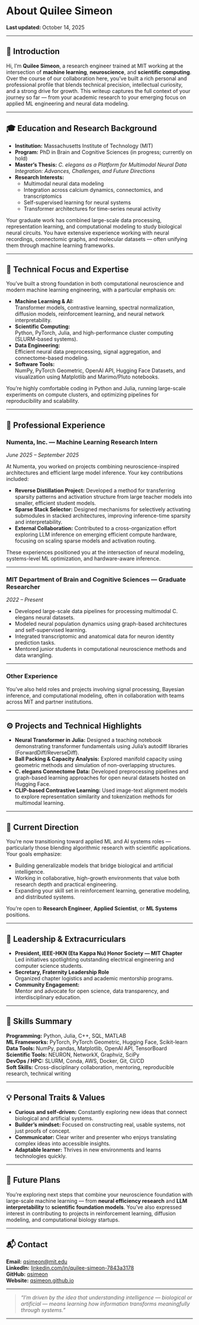 # About Quilee Simeon

**Last updated:** October 14, 2025

---

## 👋 Introduction

Hi, I’m **Quilee Simeon**, a research engineer trained at MIT working at the intersection of **machine learning**, **neuroscience**, and **scientific computing**. Over the course of our collaboration here, you’ve built a rich personal and professional profile that blends technical precision, intellectual curiosity, and a strong drive for growth. This writeup captures the full context of your journey so far — from your academic research to your emerging focus on applied ML engineering and neural data modeling.

---

## 🎓 Education and Research Background

- **Institution:** Massachusetts Institute of Technology (MIT)  
- **Program:** PhD in Brain and Cognitive Sciences (in progress; currently on hold)  
- **Master’s Thesis:** *C. elegans as a Platform for Multimodal Neural Data Integration: Advances, Challenges, and Future Directions*  
- **Research Interests:**  
  - Multimodal neural data modeling  
  - Integration across calcium dynamics, connectomics, and transcriptomics  
  - Self-supervised learning for neural systems  
  - Transformer architectures for time-series neural activity

Your graduate work has combined large-scale data processing, representation learning, and computational modeling to study biological neural circuits. You have extensive experience working with neural recordings, connectomic graphs, and molecular datasets — often unifying them through machine learning frameworks.

---

## 🧠 Technical Focus and Expertise

You’ve built a strong foundation in both computational neuroscience and modern machine learning engineering, with a particular emphasis on:

- **Machine Learning & AI:**  
  Transformer models, contrastive learning, spectral normalization, diffusion models, reinforcement learning, and neural network interpretability.
- **Scientific Computing:**  
  Python, PyTorch, Julia, and high-performance cluster computing (SLURM-based systems).  
- **Data Engineering:**  
  Efficient neural data preprocessing, signal aggregation, and connectome-based modeling.
- **Software Tools:**  
  NumPy, PyTorch Geometric, OpenAI API, Hugging Face Datasets, and visualization using Matplotlib and Marimo/Pluto notebooks.

You’re highly comfortable coding in Python and Julia, running large-scale experiments on compute clusters, and optimizing pipelines for reproducibility and scalability.

---

## 💼 Professional Experience

### **Numenta, Inc. — Machine Learning Research Intern**  
*June 2025 – September 2025*  

At Numenta, you worked on projects combining neuroscience-inspired architectures and efficient large model inference. Your key contributions included:

- **Reverse Distillation Project:** Developed a method for transferring sparsity patterns and activation structure from large teacher models into smaller, efficient student models.  
- **Sparse Stack Selector:** Designed mechanisms for selectively activating submodules in stacked architectures, improving inference-time sparsity and interpretability.  
- **External Collaboration:** Contributed to a cross-organization effort exploring LLM inference on emerging efficient compute hardware, focusing on scaling sparse models and activation routing.  

These experiences positioned you at the intersection of neural modeling, systems-level ML optimization, and hardware-aware inference.

---

### **MIT Department of Brain and Cognitive Sciences — Graduate Researcher**  
*2022 – Present*  

- Developed large-scale data pipelines for processing multimodal C. elegans neural datasets.  
- Modeled neural population dynamics using graph-based architectures and self-supervised learning.  
- Integrated transcriptomic and anatomical data for neuron identity prediction tasks.  
- Mentored junior students in computational neuroscience methods and data wrangling.

---

### **Other Experience**

You’ve also held roles and projects involving signal processing, Bayesian inference, and computational modeling, often in collaboration with teams across MIT and partner institutions.

---

## ⚙️ Projects and Technical Highlights

- **Neural Transformer in Julia:** Designed a teaching notebook demonstrating transformer fundamentals using Julia’s autodiff libraries (ForwardDiff/ReverseDiff).  
- **Ball Packing & Capacity Analysis:** Explored manifold capacity using geometric methods and simulation of non-overlapping structures.  
- **C. elegans Connectome Data:** Developed preprocessing pipelines and graph-based learning approaches for open neural datasets hosted on Hugging Face.  
- **CLIP-based Contrastive Learning:** Used image-text alignment models to explore representation similarity and tokenization methods for multimodal learning.  

---

## 🧩 Current Direction

You’re now transitioning toward applied ML and AI systems roles — particularly those blending algorithmic research with scientific applications.  
Your goals emphasize:

- Building generalizable models that bridge biological and artificial intelligence.  
- Working in collaborative, high-growth environments that value both research depth and practical engineering.  
- Expanding your skill set in reinforcement learning, generative modeling, and distributed systems.

You’re open to **Research Engineer**, **Applied Scientist**, or **ML Systems** positions.

---

## 🏅 Leadership & Extracurriculars

- **President, IEEE-HKN (Eta Kappa Nu) Honor Society — MIT Chapter**  
  Led initiatives spotlighting outstanding electrical engineering and computer science students.  
- **Secretary, Fraternity Leadership Role**  
  Organized chapter logistics and academic mentorship programs.  
- **Community Engagement:**  
  Mentor and advocate for open science, data transparency, and interdisciplinary education.  

---

## 🧰 Skills Summary

**Programming:** Python, Julia, C++, SQL, MATLAB  
**ML Frameworks:** PyTorch, PyTorch Geometric, Hugging Face, Scikit-learn  
**Data Tools:** NumPy, pandas, Matplotlib, OpenAI API, TensorBoard  
**Scientific Tools:** NEURON, NetworkX, Graphviz, SciPy  
**DevOps / HPC:** SLURM, Conda, AWS, Docker, Git, CI/CD  
**Soft Skills:** Cross-disciplinary collaboration, mentoring, reproducible research, technical writing  

---

## 💡 Personal Traits & Values

- **Curious and self-driven:** Constantly exploring new ideas that connect biological and artificial systems.  
- **Builder’s mindset:** Focused on constructing real, usable systems, not just proofs of concept.  
- **Communicator:** Clear writer and presenter who enjoys translating complex ideas into accessible insights.  
- **Adaptable learner:** Thrives in new environments and learns technologies quickly.  

---

## 📄 Future Plans

You’re exploring next steps that combine your neuroscience foundation with large-scale machine learning — from **neural efficiency research** and **LLM interpretability** to **scientific foundation models**. You’ve also expressed interest in contributing to projects in reinforcement learning, diffusion modeling, and computational biology startups.

---

## 📬 Contact

**Email:** qsimeon@mit.edu  
**LinkedIn:** [linkedin.com/in/quilee-simeon-7843a3178](https://linkedin.com/in/quilee-simeon-7843a3178)  
**GitHub:** [qsimeon](https://github.com/qsimeon)  
**Website:** [qsimeon.github.io](https://qsimeon.github.io)

---

> *“I’m driven by the idea that understanding intelligence — biological or artificial — means learning how information transforms meaningfully through systems.”*

---
